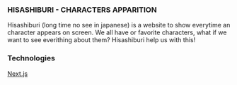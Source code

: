 ### HISASHIBURI - CHARACTERS APPARITION

Hisashiburi (long time no see in japanese) is a website to show everytime an character appears on screen.
We all have or favorite characters, what if we want to see everithing about them? Hisashiburi help us with this!


### Technologies

<a href="https://nextjs.org">Next.js<a>
